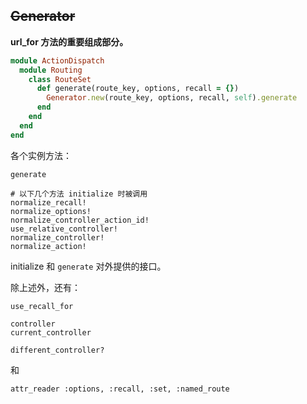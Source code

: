 ## ~~Generator~~

**url_for 方法的重要组成部分。**

```ruby
module ActionDispatch
  module Routing
    class RouteSet
      def generate(route_key, options, recall = {})
        Generator.new(route_key, options, recall, self).generate
      end
    end
  end
end
```

各个实例方法：

```
generate

# 以下几个方法 initialize 时被调用
normalize_recall!
normalize_options!
normalize_controller_action_id!
use_relative_controller!
normalize_controller!
normalize_action!
```

initialize 和 `generate` 对外提供的接口。

除上述外，还有：

```
use_recall_for

controller
current_controller

different_controller?
```

和

```
attr_reader :options, :recall, :set, :named_route
```
